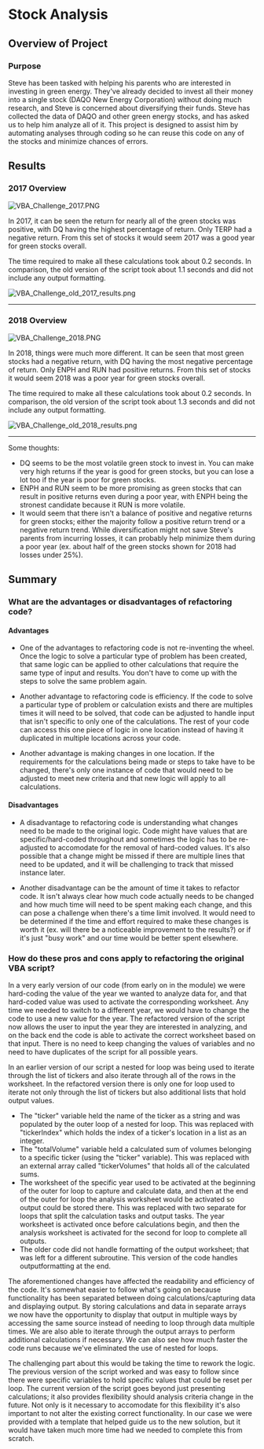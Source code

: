 # Stock Analysis

## Overview of Project

### Purpose
Steve has been tasked with helping his parents who are interested in investing in green energy.  They've already decided to invest all their money into a single stock (DAQO New Energy Corporation) without doing much research, and Steve is concerned about diversifying their funds.  Steve has collected the data of DAQO and other green energy stocks, and has asked us to help him analyze all of it.  This project is designed to assist him by automating analyses through coding so he can reuse this code on any of the stocks and minimize chances of errors.

## Results

### 2017 Overview

![VBA_Challenge_2017.PNG](https://github.com/mathur-nikita/stock-analysis/blob/main/Resources/VBA_Challenge_2017.PNG)

In 2017, it can be seen the return for nearly all of the green stocks was positive, with DQ having the highest percentage of return.  Only TERP had a negative return.  From this set of stocks it would seem 2017 was a good year for green stocks overall.  

The time required to make all these calculations took about 0.2 seconds.  In comparison, the old version of the script took about 1.1 seconds and did not include any output formatting.

![VBA_Challenge_old_2017_results.png](https://github.com/mathur-nikita/stock-analysis/blob/main/Resources/VBA_Challenge_old_2017_results.png)

---
### 2018 Overview

![VBA_Challenge_2018.PNG](https://github.com/mathur-nikita/stock-analysis/blob/main/Resources/VBA_Challenge_2018.PNG)

In 2018, things were much more different.  It can be seen that most green stocks had a negative return, with DQ having the most negative percentage of return.  Only ENPH and RUN had positive returns.  From this set of stocks it would seem 2018 was a poor year for green stocks overall.

The time required to make all these calculations took about 0.2 seconds.  In comparison, the old version of the script took about 1.3 seconds and did not include any output formatting.

![VBA_Challenge_old_2018_results.png](https://github.com/mathur-nikita/stock-analysis/blob/main/Resources/VBA_Challenge_old_2018_results.png)

---

Some thoughts:
- DQ seems to be the most volatile green stock to invest in.  You can make very high returns if the year is good for green stocks, but you can lose a lot too if the year is poor for green stocks.
- ENPH and RUN seem to be more promising as green stocks that can result in positive returns even during a poor year, with ENPH being the stronest candidate because it RUN is more volatile.
- It would seem that there isn't a balance of positive and negative returns for green stocks; either the majority follow a positive return trend or a negative return trend.  While diversification might not save Steve's parents from incurring losses, it can probably help minimize them during a poor year (ex. about half of the green stocks shown for 2018 had losses under 25%).  

## Summary

### What are the advantages or disadvantages of refactoring code?

#### Advantages 
- One of the advantages to refactoring code is not re-inventing the wheel.  Once the logic to solve a particular type of problem has been created, that same logic can be applied to other calculations that require the same type of input and results.  You don't have to come up with the steps to solve the same problem again.

- Another advantage to refactoring code is efficiency. If the code to solve a particular type of problem or calculation exists and there are multiples times it will need to be solved, that code can be adjusted to handle input that isn't specific to only one of the calculations.  The rest of your code can access this one piece of logic in one location instead of having it duplicated in multiple locations across your code.

- Another advantage is making changes in one location.  If the requirements for the calculations being made or steps to take have to be changed, there's only one instance of code that would need to be adjusted to meet new criteria and that new logic will apply to all calculations.

#### Disadvantages
- A disadvantage to refactoring code is understanding what changes need to be made to the original logic.  Code might have values that are specific/hard-coded throughout and sometimes the logic has to be re-adjusted to accomodate for the removal of hard-coded values.  It's also possible that a change might be missed if there are multiple lines that need to be updated, and it will be challenging to track that missed instance later.

- Another disadvantage can be the amount of time it takes to refactor code.  It isn't always clear how much code actually needs to be changed and how much time will need to be spent making each change, and this can pose a challenge when there's a time limit involved.  It would need to be determined if the time and effort required to make these changes is worth it (ex. will there be a noticeable improvement to the results?) or if it's just "busy work" and our time would be better spent elsewhere.

### How do these pros and cons apply to refactoring the original VBA script?

In a very early version of our code (from early on in the module) we were hard-coding the value of the year we wanted to analyze data for, and that hard-coded value was used to activate the corresponding worksheet.  Any time we needed to switch to a different year, we would have to change the code to use a new value for the year.  The refactored version of the script now allows the user to input the year they are interested in analyzing, and on the back end the code is able to activate the correct worksheet based on that input.  There is no need to keep changing the values of variables and no need to have duplicates of the script for all possible years.

In an earlier version of our script a nested for loop was being used to iterate through the list of tickers and also iterate through all of the rows in the worksheet.  In the refactored version there is only one for loop used to iterate not only through the list of tickers but also additional lists that hold output values.
  - The "ticker" variable held the name of the ticker as a string and was populated by the outer loop of a nested for loop.  This was replaced with "tickerIndex" which holds the index of a ticker's location in a list as an integer.
  - The "totalVolume" variable held a calculated sum of volumes belonging to a specific ticker (using the "ticker" variable).  This was replaced with an external array called "tickerVolumes" that holds all of the calculated sums.
  - The worksheet of the specific year used to be activated at the beginning of the outer for loop to capture and calculate data, and then at the end of the outer for loop the analysis worksheet would be activated so output could be stored there.  This was replaced with two separate for loops that split the calculation tasks and output tasks.  The year worksheet is activated once before calculations begin, and then the analysis worksheet is activated for the second for loop to complete all outputs.
  - The older code did not handle formatting of the output worksheet; that was left for a different subroutine.  This version of the code handles outputformatting at the end.

The aforementioned changes have affected the readability and efficiency of the code.  It's somewhat easier to follow what's going on because functionality has been separated between doing calculations/capturing data and displaying output.  By storing calculations and data in separate arrays we now have the opportunity to display that output in multiple ways by accessing the same source instead of needing to loop through data multiple times.  We are also able to iterate through the output arrays to perform additional calculations if necessary.  We can also see how much faster the code runs because we've eliminated the use of nested for loops.

The challenging part about this would be taking the time to rework the logic.  The previous version of the script worked and was easy to follow since there were specific variables to hold specific values that could be reset per loop.  The current version of the script goes beyond just presenting calculations; it also provides flexibility should analysis criteria change in the future.  Not only is it necessary to accomodate for this flexibility it's also important to not alter the existing correct functionality.  In our case we were provided with a template that helped guide us to the new solution, but it would have taken much more time had we needed to complete this from scratch.

